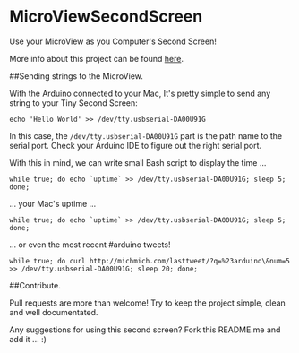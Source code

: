 MicroViewSecondScreen
=====================

Use your MicroView as you Computer's Second Screen!

More info about this project can be found [here](http://michaelteeuw.nl/post/102115021017/a-micro-second-screen).


##Sending strings to the MicroView.

With the Arduino connected to your Mac, It's pretty simple to send any string to your Tiny Second Screen:

	echo 'Hello World' >> /dev/tty.usbserial-DA00U91G 
	
In this case, the `/dev/tty.usbserial-DA00U91G` part is the path name to the serial port. Check your Arduino IDE to figure out the right serial port. 

With this in mind, we can write small Bash script to display the time ...

	while true; do echo `uptime` >> /dev/tty.usbserial-DA00U91G; sleep 5; done;

... your Mac's uptime ...

	while true; do echo `uptime` >> /dev/tty.usbserial-DA00U91G; sleep 5; done;
	
... or even the most recent #arduino tweets!

	while true; do curl http://michmich.com/lasttweet/?q=%23arduino\&num=5 >> /dev/tty.usbserial-DA00U91G; sleep 20; done;


##Contribute.

Pull requests are more than welcome! Try to keep the project simple, clean and well documentated.

Any suggestions for using this second screen? Fork this README.me and add it ... :) 